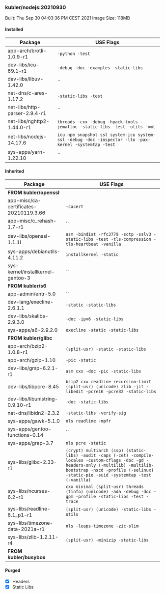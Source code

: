 ### kubler/nodejs:20210930

Built: Thu Sep 30 04:03:36 PM CEST 2021
Image Size: 118MB

#### Installed
Package | USE Flags
--------|----------
app-arch/brotli-1.0.9-r1 | `-python -test`
dev-libs/icu-69.1-r1 | `-debug -doc -examples -static-libs`
dev-libs/libuv-1.42.0 | ``
net-dns/c-ares-1.17.2 | `-static-libs -test`
net-libs/http-parser-2.9.4-r1 | ``
net-libs/nghttp2-1.44.0-r1 | `threads -cxx -debug -hpack-tools -jemalloc -static-libs -test -utils -xml`
net-libs/nodejs-14.17.6 | `icu npm snapshot ssl system-icu system-ssl -debug -doc -inspector -lto -pax-kernel -systemtap -test`
sys-apps/yarn-1.22.10 | ``
#### Inherited
Package | USE Flags
--------|----------
**FROM kubler/openssl** |
app-misc/ca-certificates-20210119.3.66 | `-cacert`
app-misc/c_rehash-1.7-r1 | ``
dev-libs/openssl-1.1.1l | `asm -bindist -rfc3779 -sctp -sslv3 -static-libs -test -tls-compression -tls-heartbeat -vanilla`
sys-apps/debianutils-4.11.2 | `installkernel -static`
sys-kernel/installkernel-gentoo-3 | ``
**FROM kubler/s6** |
app-admin/entr-5.0 | ``
dev-lang/execline-2.6.1.1 | `-static -static-libs`
dev-libs/skalibs-2.9.3.0 | `-doc -ipv6 -static-libs`
sys-apps/s6-2.9.2.0 | `execline -static -static-libs`
**FROM kubler/glibc** |
app-arch/bzip2-1.0.8-r1 | `(split-usr) -static -static-libs`
app-arch/gzip-1.10 | `-pic -static`
dev-libs/gmp-6.2.1-r1 | `asm cxx -doc -pic -static-libs`
dev-libs/libpcre-8.45 | `bzip2 cxx readline recursion-limit (split-usr) (unicode) zlib -jit -libedit -pcre16 -pcre32 -static-libs`
dev-libs/libunistring-0.9.10-r1 | `-doc -static-libs`
net-dns/libidn2-2.3.2 | `-static-libs -verify-sig`
sys-apps/gawk-5.1.0 | `nls readline -mpfr`
sys-apps/gentoo-functions-0.14 | ``
sys-apps/grep-3.7 | `nls pcre -static`
sys-libs/glibc-2.33-r1 | `(crypt) multiarch (ssp) (static-libs) -audit -caps (-cet) -compile-locales -custom-cflags -doc -gd -headers-only (-multilib) -multilib-bootstrap -nscd -profile (-selinux) -static-pie -suid -systemtap -test (-vanilla)`
sys-libs/ncurses-6.2-r1 | `cxx minimal (split-usr) threads (tinfo) (unicode) -ada -debug -doc -gpm -profile -static-libs -test -trace`
sys-libs/readline-8.1_p1-r1 | `(split-usr) (unicode) -static-libs -utils`
sys-libs/timezone-data-2021a-r1 | `nls -leaps-timezone -zic-slim`
sys-libs/zlib-1.2.11-r4 | `(split-usr) -minizip -static-libs`
**FROM kubler/busybox** |
#### Purged
- [x] Headers
- [x] Static Libs
